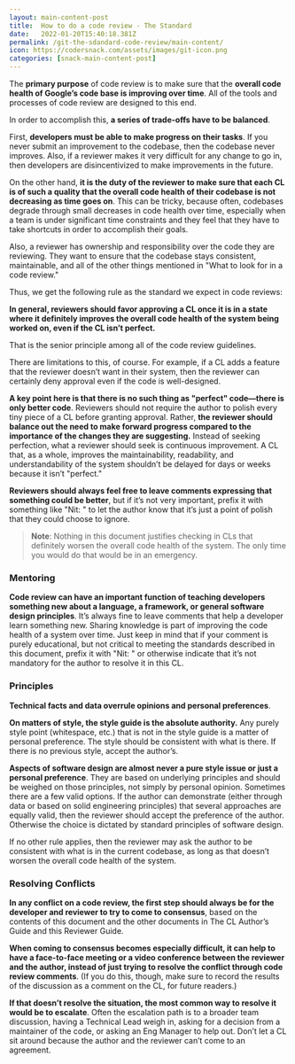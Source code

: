 ```yaml
---
layout: main-content-post
title:  How to do a code review - The Standard
date:   2022-01-20T15:40:18.381Z
permalink: /git-the-sdandard-code-review/main-content/
icon: https://codersnack.com/assets/images/git-icon.png
categories: [snack-main-content-post]
---
```


The **primary purpose** of code review is to make sure that the **overall code health of Google’s code base is improving over time**. All of the tools and processes of code review are designed to this end.

In order to accomplish this, **a series of trade-offs have to be balanced**.

First, **developers must be able to make progress on their tasks**. If you never submit an improvement to the codebase, then the codebase never improves. Also, if a reviewer makes it very difficult for any change to go in, then developers are disincentivized to make improvements in the future.

On the other hand, **it is the duty of the reviewer to make sure that each CL is of such a quality that the overall code health of their codebase is not decreasing as time goes on**. This can be tricky, because often, codebases degrade through small decreases in code health over time, especially when a team is under significant time constraints and they feel that they have to take shortcuts in order to accomplish their goals.

Also, a reviewer has ownership and responsibility over the code they are reviewing. They want to ensure that the codebase stays consistent, maintainable, and all of the other things mentioned in "What to look for in a code review."

Thus, we get the following rule as the standard we expect in code reviews:

**In general, reviewers should favor approving a CL once it is in a state where it definitely improves the overall code health of the system being worked on, even if the CL isn’t perfect.**

That is the senior principle among all of the code review guidelines.

There are limitations to this, of course. For example, if a CL adds a feature that the reviewer doesn’t want in their system, then the reviewer can certainly deny approval even if the code is well-designed.

**A key point here is that there is no such thing as "perfect" code—there is only better code**. Reviewers should not require the author to polish every tiny piece of a CL before granting approval. Rather, **the reviewer should balance out the need to make forward progress compared to the importance of the changes they are suggesting.** Instead of seeking perfection, what a reviewer should seek is continuous improvement. A CL that, as a whole, improves the maintainability, readability, and understandability of the system shouldn’t be delayed for days or weeks because it isn’t "perfect."

**Reviewers should always feel free to leave comments expressing that something could be better**, but if it’s not very important, prefix it with something like "Nit: " to let the author know that it’s just a point of polish that they could choose to ignore.

> **Note**: Nothing in this document justifies checking in CLs that definitely worsen the overall code health of the system. The only time you would do that would be in an emergency.


### Mentoring

**Code review can have an important function of teaching developers something new about a language, a framework, or general software design principles**. It’s always fine to leave comments that help a developer learn something new. Sharing knowledge is part of improving the code health of a system over time. Just keep in mind that if your comment is purely educational, but not critical to meeting the standards described in this document, prefix it with "Nit: " or otherwise indicate that it’s not mandatory for the author to resolve it in this CL.


### Principles

**Technical facts and data overrule opinions and personal preferences**.

**On matters of style, the style guide is the absolute authority.** Any purely style point (whitespace, etc.) that is not in the style guide is a matter of personal preference. The style should be consistent with what is there. If there is no previous style, accept the author’s.

**Aspects of software design are almost never a pure style issue or just a personal preference**. They are based on underlying principles and should be weighed on those principles, not simply by personal opinion. Sometimes there are a few valid options. If the author can demonstrate (either through data or based on solid engineering principles) that several approaches are equally valid, then the reviewer should accept the preference of the author. Otherwise the choice is dictated by standard principles of software design.

If no other rule applies, then the reviewer may ask the author to be consistent with what is in the current codebase, as long as that doesn’t worsen the overall code health of the system.


### Resolving Conflicts

**In any conflict on a code review, the first step should always be for the developer and reviewer to try to come to consensus**, based on the contents of this document and the other documents in The CL Author’s Guide and this Reviewer Guide.

**When coming to consensus becomes especially difficult, it can help to have a face-to-face meeting or a video conference between the reviewer and the author, instead of just trying to resolve the conflict through code review comments**. (If you do this, though, make sure to record the results of the discussion as a comment on the CL, for future readers.)

**If that doesn’t resolve the situation, the most common way to resolve it would be to escalate**. Often the escalation path is to a broader team discussion, having a Technical Lead weigh in, asking for a decision from a maintainer of the code, or asking an Eng Manager to help out. Don’t let a CL sit around because the author and the reviewer can’t come to an agreement.

